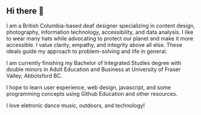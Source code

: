 ## Hi there 👋

<!--
**NaradaThomas/NaradaThomas** is a ✨ _special_ ✨ repository because its `README.md` (this file) appears on his GitHub profile. This is his first ever respository and README.md file.

Excited for my journey I am taking alongside my other travels! 
-->
I am a British Columbia-based deaf designer specializing in content design, photography, information technology, accessibility, and data analysis. I like to wear many hats while advocating to protect our planet and make it more accessible. I value clarity, empathy, and integrity above all else. These ideals guide my approach to problem-solving and life in general.

I am currently finishing my Bachelor of Integrated Studies degree with double minors in Adult Education and Business at University of Fraser Valley, Abbotsford BC.

I hope to learn user experience, web design, javascript, and some programming concepts using Github Education and other resources.

I love eletronic dance music, outdoors, and technology!
